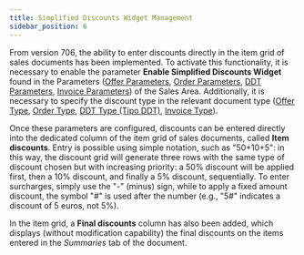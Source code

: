 ```yaml
---
title: Simplified Discounts Widget Management 
sidebar_position: 6
---
```


From version 706, the ability to enter discounts directly in the item grid of sales documents has been implemented. To activate this functionality, it is necessary to enable the parameter **Enable Simplified Discounts Widget** found in the Parameters ([Offer Parameters](/docs/configurations/parameters/sales/offer-parameters), [Order Parameters](/docs/configurations/parameters/sales/sales-orders-parameters), [DDT Parameters](/docs/configurations/parameters/sales/dn-parameters), [Invoice Parameters](/docs/configurations/parameters/sales/sales-invoices-parameters)) of the Sales Area. Additionally, it is necessary to specify the discount type in the relevant document type ([Offer Type](/docs/configurations/tables/sales/sales-offer-type), [Order Type](/docs/configurations/tables/sales/sales-order-types), [DDT Type (Tipo DDT)](/docs/configurations/tables/sales/delivery-notes-type), [Invoice Type](/docs/configurations/tables/sales/invoices-type)).

Once these parameters are configured, discounts can be entered directly into the dedicated column of the item grid of sales documents, called **Item discounts**. Entry is possible using simple notation, such as "50+10+5": in this way, the discount grid will generate three rows with the same type of discount chosen but with increasing priority: a 50% discount will be applied first, then a 10% discount, and finally a 5% discount, sequentially. To enter surcharges, simply use the "-" (minus) sign, while to apply a fixed amount discount, the symbol "#" is used after the number (e.g., "5#" indicates a discount of 5 euros, not 5%).

In the item grid, a **Final discounts** column has also been added, which displays (without modification capability) the final discounts on the items entered in the *Summaries* tab of the document.